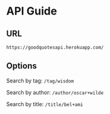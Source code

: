 # API Guide

## URL

`https://goodquotesapi.herokuapp.com/`

## Options

Search by tag:      `/tag/wisdom`

Search by author:   `/author/oscar+wilde`

Search by title:    `/title/bel+ami`